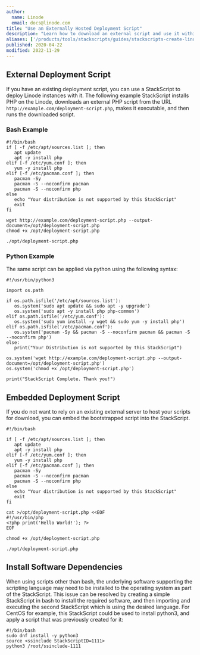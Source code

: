 ```yaml
---
author:
  name: Linode
  email: docs@linode.com
title: "Use an Externally Hosted Deployment Script"
description: "Learn how to download an external script and use it within a StackScript."
aliases: ['/products/tools/stackscripts/guides/stackscripts-create-linode/']
published: 2020-04-22
modified: 2022-11-29
---
```


## External Deployment Script

If you have an existing deployment script, you can use a StackScript to deploy Linode instances with it. The following example StackScript installs PHP on the Linode, downloads an external PHP script from the URL `http://example.com/deployment-script.php`, makes it executable, and then runs the downloaded script.

### Bash Example

```file {title="Bash StackScript Example" lang="bash"}
#!/bin/bash
if [ -f /etc/apt/sources.list ]; then
   apt update
   apt -y install php
elif [-f /etc/yum.conf ]; then
   yum -y install php
elif [-f /etc/pacman.conf ]; then
   pacman -Sy
   pacman -S --noconfirm pacman
   pacman -S --noconfirm php
else
   echo "Your distribution is not supported by this StackScript"
   exit
fi

wget http://example.com/deployment-script.php --output-document=/opt/deployment-script.php
chmod +x /opt/deployment-script.php

./opt/deployment-script.php
```

### Python Example

The same script can be applied via python using the following syntax:

```file {title="Python StackScript Example" lang="python"}
#!/usr/bin/python3

import os.path

if os.path.isfile('/etc/apt/sources.list'):
   os.system('sudo apt update && sudo apt -y upgrade')
   os.system('sudo apt -y install php php-common')
elif os.path.isfile('/etc/yum.conf'):
   os.system('sudo yum install -y wget && sudo yum -y install php')
elif os.path.isfile('/etc/pacman.conf'):
   os.system('pacman -Sy && pacman -S --noconfirm pacman && pacman -S --noconfirm php')
else:
   print("Your Distribution is not supported by this StackScript")

os.system('wget http://example.com/deployment-script.php --output-document=/opt/deployment-script.php')
os.system('chmod +x /opt/deployment-script.php')

print("StackScript Complete. Thank you!")
```

## Embedded Deployment Script

If you do not want to rely on an existing external server to host your scripts for download, you can embed the bootstrapped script into the StackScript.

```file {title="Embedded Script Example" lang="bash"}
#!/bin/bash

if [ -f /etc/apt/sources.list ]; then
   apt update
   apt -y install php
elif [-f /etc/yum.conf ]; then
   yum -y install php
elif [-f /etc/pacman.conf ]; then
   pacman -Sy
   pacman -S --noconfirm pacman
   pacman -S --noconfirm php
else
   echo "Your distribution is not supported by this StackScript"
   exit
fi

cat >/opt/deployment-script.php <<EOF
#!/usr/bin/php
<?php print('Hello World!'); ?>
EOF

chmod +x /opt/deployment-script.php

./opt/deployment-script.php
```

## Install Software Dependencies

When using scripts other than bash, the underlying software supporting the scripting language may need to be installed to the operating system as part of the StackScript. This issue can be resolved by creating a simple StackScript in bash to install the required software, and then importing and executing the second StackScript which is using the desired language. For CentOS for example, this StackScript could be used to install python3, and apply a script that was previously created for it:

```file {title="Example StackScript to Install Dependencies" lang="bash"}
#!/bin/bash
sudo dnf install -y python3
source <ssinclude StackScriptID=1111>
python3 /root/ssinclude-1111
```